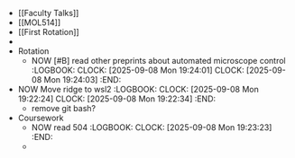 - [[Faculty Talks]]
- [[MOL514]]
- [[First Rotation]]
-
- Rotation
	- NOW [#B] read other preprints about automated microscope control
	  :LOGBOOK:
	  CLOCK: [2025-09-08 Mon 19:24:01]
	  CLOCK: [2025-09-08 Mon 19:24:03]
	  :END:
- NOW  Move ridge to wsl2
  :LOGBOOK:
  CLOCK: [2025-09-08 Mon 19:22:24]
  CLOCK: [2025-09-08 Mon 19:22:34]
  :END:
	- remove git bash?
- Coursework
	- NOW  read 504
	  :LOGBOOK:
	  CLOCK: [2025-09-08 Mon 19:23:23]
	  :END:
	-